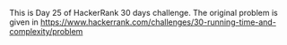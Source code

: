 
This is Day 25 of HackerRank 30 days challenge. The original problem is given in https://www.hackerrank.com/challenges/30-running-time-and-complexity/problem